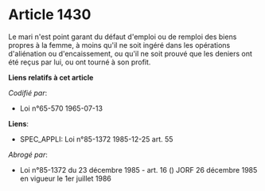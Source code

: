 # Article 1430

Le mari n'est point garant du défaut d'emploi ou de remploi des biens propres à la femme, à moins qu'il ne soit ingéré dans
les opérations d'aliénation ou d'encaissement, ou qu'il ne soit prouvé que les deniers ont été reçus par lui, ou ont tourné à
son profit.

**Liens relatifs à cet article**

_Codifié par_:

  - Loi n°65-570 1965-07-13

**Liens**:

  - SPEC_APPLI: Loi n°85-1372 1985-12-25 art. 55

_Abrogé par_:

  - Loi n°85-1372 du 23 décembre 1985 - art. 16 () JORF 26 décembre 1985 en vigueur le 1er juillet 1986
